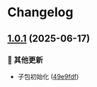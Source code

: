 # Changelog

## [1.0.1](https://github.com/CandriaJS/core-lib/compare/core-lib-v1.0.0...core-lib-v1.0.1) (2025-06-17)


### 🔧 其他更新

* 子包初始化 ([49e9fdf](https://github.com/CandriaJS/core-lib/commit/49e9fdf2190924bf668ce412f37b6c3ec5b015fc))
